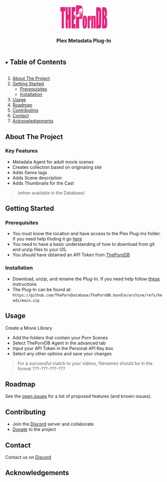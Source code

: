 
<!-- PROJECT SHIELDS -->


<!-- PROJECT LOGO -->
<br />
<p align="center">
  <a href="https://github.com/ThePornDatabase/ThePornDB.bundle">
    <img src="logo.png" alt="Logo" width="150" height="80">
  </a>

  <h3 align="center">Plex Metadata Plug-In</h3>

  <p align="center">
   
 

<!-- TABLE OF CONTENTS -->
<details open="open">
  <summary><h2 style="display: inline-block">Table of Contents</h2></summary>
  <ol>
    <li>
      <a href="#about-the-project">About The Project</a>
    </li>
    <li>
      <a href="#getting-started">Getting Started</a>
      <ul>
        <li><a href="#prerequisites">Prerequisites</a></li>
        <li><a href="#installation">Installation</a></li>
      </ul>
    </li>
    <li><a href="#usage">Usage</a></li>
    <li><a href="#roadmap">Roadmap</a></li>
    <li><a href="#contributing">Contributing</a></li>
    <li><a href="#contact">Contact</a></li>
    <li><a href="#acknowledgements">Acknowledgements</a></li>
  </ol>
</details>



<!-- ABOUT THE PROJECT -->
## About The Project
### Key Features
 - Metadata Agent for adult movie scenes
 - Creates collection based on originating site
 - Adds Genre tags
 - Adds Scene description
 - Adds Thumbnails for the Cast
> (when available in the Database)



<!-- GETTING STARTED -->
## Getting Started



### Prerequisites
- You must know the location and have access to the Plex Plug-Ins folder. If you need help finding it go [here](https://support.plex.tv/articles/201106098-how-do-i-find-the-plug-ins-folder/)
- You need to have a basic understanding of how to download from git and unzip files to your OS.
- You should have obtained an API Token from [ThePornDB](https://metadataapi.net/)

### Installation
- Download, unzip, and rename the Plug-In. If you need help follow [these](https://support.plex.tv/articles/201187656-how-do-i-manually-install-a-plugin/) instructions
- The Plug-In can be found at: ``` https://github.com/ThePornDatabase/ThePornDB.bundle/archive/refs/heads/main.zip ```




<!-- USAGE EXAMPLES -->
## Usage
Create a Movie Library
- Add the folders that contain your Porn Scenes
- Select ThePornDB Agent in the advanced tab
- Input your API Token in the Personal API Key box
- Select any other options and save your changes

> For a successful match to your videos, filenames should be in the format ???-???-???-???



<!-- ROADMAP -->
## Roadmap

See the [open issues](https://github.com/ThePornDatabase/ThePornDB.bundle/issues) for a list of proposed features (and known issues).



<!-- CONTRIBUTING -->
## Contributing
- Join the [Discord](https://discord.gg/VnD6KJqF) server and collaborate
- [Donate](https://www.patreon.com/metadataapi/posts) to the project

<!-- CONTACT -->
## Contact
Contact us on [Discord](https://discord.gg/VnD6KJqF)



<!-- ACKNOWLEDGEMENTS -->
## Acknowledgements



